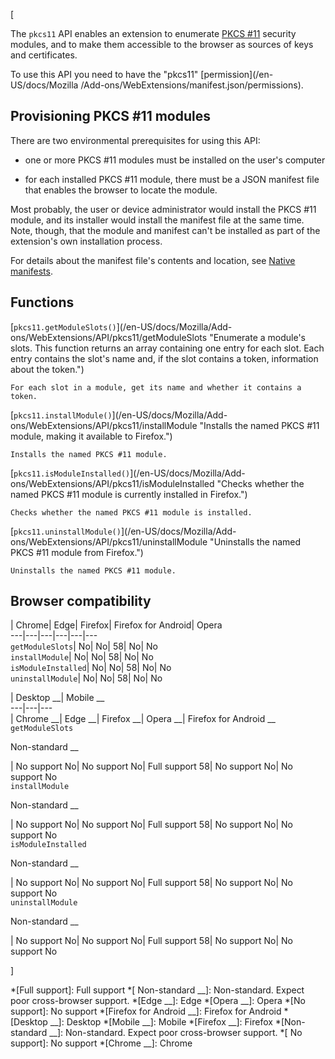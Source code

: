 [



The `pkcs11` API enables an extension to enumerate [PKCS
#11](https://en.wikipedia.org/wiki/PKCS_11) security modules, and to make them
accessible to the browser as sources of keys and certificates.



To use this API you need to have the "pkcs11" [permission](/en-US/docs/Mozilla
/Add-ons/WebExtensions/manifest.json/permissions).



## Provisioning PKCS #11 modules



There are two environmental prerequisites for using this API:





  * one or more PKCS #11 modules must be installed on the user's computer


  * for each installed PKCS #11 module, there must be a JSON manifest file that enables the browser to locate the module.




Most probably, the user or device administrator would install the PKCS #11
module, and its installer would install the manifest file at the same time.
Note, though, that the module and manifest can't be installed as part of the
extension's own installation process.



For details about the manifest file's contents and location, see [Native
manifests](/en-US/docs/Mozilla/Add-ons/WebExtensions/Native_manifests).



## Functions



[`pkcs11.getModuleSlots()`](/en-US/docs/Mozilla/Add-
ons/WebExtensions/API/pkcs11/getModuleSlots "Enumerate a module's slots. This
function returns an array containing one entry for each slot. Each entry
contains the slot's name and, if the slot contains a token, information about
the token.")

    For each slot in a module, get its name and whether it contains a token.

[`pkcs11.installModule()`](/en-US/docs/Mozilla/Add-
ons/WebExtensions/API/pkcs11/installModule "Installs the named PKCS #11
module, making it available to Firefox.")

    Installs the named PKCS #11 module.

[`pkcs11.isModuleInstalled()`](/en-US/docs/Mozilla/Add-
ons/WebExtensions/API/pkcs11/isModuleInstalled "Checks whether the named PKCS
#11 module is currently installed in Firefox.")

    Checks whether the named PKCS #11 module is installed.

[`pkcs11.uninstallModule()`](/en-US/docs/Mozilla/Add-
ons/WebExtensions/API/pkcs11/uninstallModule "Uninstalls the named PKCS #11
module from Firefox.")

    Uninstalls the named PKCS #11 module.



## Browser compatibility



| Chrome| Edge| Firefox| Firefox for Android| Opera  
---|---|---|---|---|---  
`getModuleSlots`|  No|  No| 58|  No|  No  
`installModule`|  No|  No| 58|  No|  No  
`isModuleInstalled`|  No|  No| 58|  No|  No  
`uninstallModule`|  No|  No| 58|  No|  No  
  
| Desktop __| Mobile __  
---|---|---  
| Chrome __| Edge __| Firefox __| Opera __| Firefox for Android __  
`getModuleSlots`

Non-standard __

|  No support No| No support No| Full support 58| No
support No| No support No  
`installModule`

Non-standard __

|  No support No| No support No| Full support 58| No
support No| No support No  
`isModuleInstalled`

Non-standard __

|  No support No| No support No| Full support 58| No
support No| No support No  
`uninstallModule`

Non-standard __

|  No support No| No support No| Full support 58| No
support No| No support No  
  
]

  *[Full support]: Full support
  *[ Non-standard __]: Non-standard. Expect poor cross-browser support.
  *[Edge __]: Edge
  *[Opera __]: Opera
  *[No support]: No support
  *[Firefox for Android __]: Firefox for Android
  *[Desktop __]: Desktop
  *[Mobile __]: Mobile
  *[Firefox __]: Firefox
  *[Non-standard __]: Non-standard. Expect poor cross-browser support.
  *[ No support]: No support
  *[Chrome __]: Chrome

